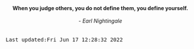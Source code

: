
<div align="center"><b><span>When you judge others, you do not define them, you define yourself.</span></b><br><br><i> - Earl Nightingale</i></div>
<br><br><kbd>Last updated:Fri Jun 17 12:28:32 2022</kbd>